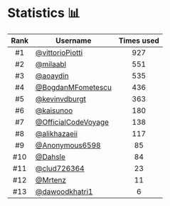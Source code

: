 # Statistics 📊

|Rank|Username|Times used|
:--------:|--------|:--------:|
|#1|[@vittorioPiotti](https://github.com/vittorioPiotti)|927|
|#2|[@milaabl](https://github.com/milaabl)|551|
|#3|[@aoaydin](https://github.com/aoaydin)|535|
|#4|[@BogdanMFometescu](https://github.com/BogdanMFometescu)|436|
|#5|[@kevinvdburgt](https://github.com/kevinvdburgt)|363|
|#6|[@kaisunoo](https://github.com/kaisunoo)|180|
|#7|[@OfficialCodeVoyage](https://github.com/OfficialCodeVoyage)|138|
|#8|[@alikhazaeii](https://github.com/alikhazaeii)|117|
|#9|[@Anonymous6598](https://github.com/Anonymous6598)|85|
|#10|[@Dahsle](https://github.com/Dahsle)|84|
|#11|[@clud726364](https://github.com/clud726364)|23|
|#12|[@Mrtenz](https://github.com/Mrtenz)|11|
|#13|[@dawoodkhatri1](https://github.com/dawoodkhatri1)|6|
